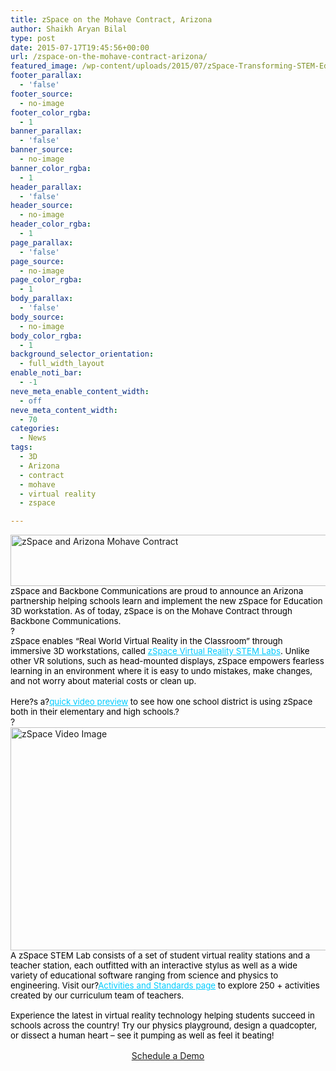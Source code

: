 ```yaml
---
title: zSpace on the Mohave Contract, Arizona
author: Shaikh Aryan Bilal
type: post
date: 2015-07-17T19:45:56+00:00
url: /zspace-on-the-mohave-contract-arizona/
featured_image: /wp-content/uploads/2015/07/zSpace-Transforming-STEM-Education.png
footer_parallax:
  - 'false'
footer_source:
  - no-image
footer_color_rgba:
  - 1
banner_parallax:
  - 'false'
banner_source:
  - no-image
banner_color_rgba:
  - 1
header_parallax:
  - 'false'
header_source:
  - no-image
header_color_rgba:
  - 1
page_parallax:
  - 'false'
page_source:
  - no-image
page_color_rgba:
  - 1
body_parallax:
  - 'false'
body_source:
  - no-image
body_color_rgba:
  - 1
background_selector_orientation:
  - full_width_layout
enable_noti_bar:
  - -1
neve_meta_enable_content_width:
  - off
neve_meta_content_width:
  - 70
categories:
  - News
tags:
  - 3D
  - Arizona
  - contract
  - mohave
  - virtual reality
  - zspace

---
```

<img loading="lazy" class="aligncenter size-full wp-image-8939" src="http://backbonecommunications.com/wp-content/uploads/2015/07/zSpace-and-Arizona-Mohave-Contract.png" alt="zSpace and Arizona Mohave Contract" width="669" height="82" />

<div>
  <span style="font-size: 10pt; color: #000000;">zSpace and Backbone Communications are proud to announce an Arizona partnership helping schools learn and implement the new zSpace for Education 3D workstation. As of today, zSpace is on the Mohave Contract through Backbone Communications. <br clear="none" /></span>
</div>

<div>
  <span style="font-size: 10pt; color: #000000;">?</span>
</div>

<div>
  <span style="font-size: 10pt; color: #000000;">zSpace enables &#8220;Real World Virtual Reality in the Classroom&#8221; through immersive 3D workstations, called <span style="color: #00ccff;"><a style="color: #00ccff;" href="~Link-20751~" shape="rect">zSpace Virtual Reality STEM Labs</a></span>. Unlike other VR solutions, such as head-mounted displays, zSpace empowers fearless learning in an environment where it is easy to undo mistakes, make changes, and not worry about material costs or clean up.</span> <br clear="none" /><br clear="none" /><span style="font-size: 10pt; color: #000000;">Here?s a?<span style="color: #00ccff;"><a style="color: #00ccff;" href="~Link-20753~" shape="rect">quick video preview</a></span> to see how one school district is using zSpace both in their elementary and high schools.?</span>
</div>

<div>
  ?<span style="color: #ffffff;">&#8211;</span>
</div>

<div>
</div>

<div>
  <a title="zSpace for Education" href="http://zspace.com/videos/bring-vr-to-the-classroom" target="_blank" rel="noopener"><img loading="lazy" class="aligncenter size-full wp-image-8940" src="http://backbonecommunications.com/wp-content/uploads/2015/07/zSpace-Video-Image.png" alt="zSpace Video Image" width="561" height="357" /></a>
</div>

<div>
</div>

<div>
  <span style="font-size: 10pt; color: #000000;"><span style="color: #000000;">A zSpace STEM Lab consists of a set of student virtual reality stations and a teacher station, each outfitted with an interactive stylus as well as a wide variety of educational software ranging from science and physics to engineering. Visit our?<span style="color: #00ccff;"><a style="color: #00ccff;" href="~Link-20757~" shape="rect">Activities and Standards page</a></span> to explore 250 + activities created by our curriculum team of teachers.</span> <br clear="none" /><br clear="none" /><span style="color: #000000;">Experience the latest in virtual reality technology helping students succeed in schools across the country! Try our physics playground, design a quadcopter, or dissect a human heart &#8211; see it pumping as well as feel it beating! </span></span>
</div>

<div>
</div>

<p style="text-align: center;">
  <a class="mk-button outline-btn-lightblue mk-shortcode outline-dimension large" style="font-size: 14px; line-height: 1.5em;" title="zSpace for Education Schedule Demo" href="http://backbonecommunications.com/contact-us" target="_blank" rel="noopener">Schedule a Demo</a>
</p>